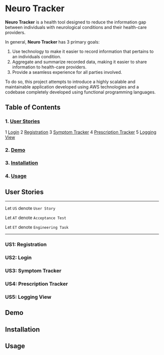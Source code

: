 # Neuro Tracker

**Neuro Tracker** is a health tool designed to reduce the information gap between
individuals with neurological conditions and their health-care providers.

In general, **Neuro Tracker** has 3 primary goals:

1. Use technology to make it easier to record information that pertains to an
   individuals condition.
2. Aggregate and summarize recorded data, making it easier to share information
   to health-care providers.
3. Provide a seamless experience for all parties involved.

To do so, this project attempts to introduce a highly scalable and maintainable application
developed using AWS technologies and a codebase completely developed using functional programming languages.

## Table of Contents

### 1. [User Stories](#user-stories)

1 [Login](#us1-login)
2 [Registration](#us2-registration)
3 [Symptom Tracker](#us3-symptom-tracker)
4 [Prescription Tracker](#us4-prescription-tracker)
5 [Logging View](#us5-logging-view)

### 2. [Demo](#demo)

### 3. [Installation](#installation)

### 4. [Usage](#usage)

## User Stories

---

Let `US` denote `User Story`

Let `AT` denote `Acceptance Test`

Let `ET` denote `Engineering Task`

---

### US1: Registration

### US2: Login

### US3: Symptom Tracker

### US4: Prescription Tracker

### US5: Logging View

## Demo

## Installation

## Usage
